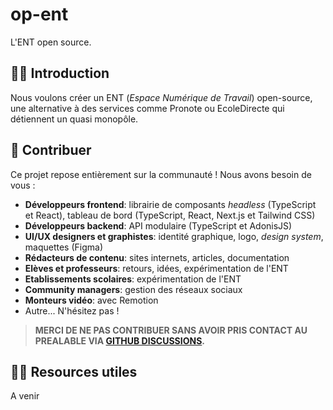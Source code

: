 # op-ent

L'ENT open source.

## 🙋‍♀️ Introduction

Nous voulons créer un ENT (*Espace Numérique de Travail*) open-source, une alternative à des services comme Pronote ou EcoleDirecte qui détiennent un quasi monopôle.

## 🌈 Contribuer

Ce projet repose entièrement sur la communauté ! Nous avons besoin de vous :

- **Développeurs frontend**: librairie de composants *headless* (TypeScript et React), tableau de bord (TypeScript, React, Next.js et Tailwind CSS)
- **Développeurs backend**: API modulaire (TypeScript et AdonisJS)
- **UI/UX designers et graphistes**: identité graphique, logo, *design system*, maquettes (Figma)
- **Rédacteurs de contenu**: sites internets, articles, documentation
- **Elèves et professeurs**: retours, idées, expérimentation de l'ENT
- **Etablissements scolaires**: expérimentation de l'ENT
- **Community managers**: gestion des réseaux sociaux
- **Monteurs vidéo**: avec Remotion
- Autre... N'hésitez pas !

> **MERCI DE NE PAS CONTRIBUER SANS AVOIR PRIS CONTACT AU PREALABLE VIA [GITHUB DISCUSSIONS](https://github.com/op-ent/op-ent/discussions).**

## 👩‍💻 Resources utiles

A venir
